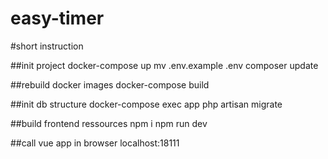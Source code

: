 # easy-timer

#short instruction

##init project
docker-compose up
mv .env.example .env
composer update

##rebuild docker images
docker-compose build

##init db structure
docker-compose exec app php artisan migrate

##build frontend ressources
npm i
npm run dev

##call vue app in browser
localhost:18111

